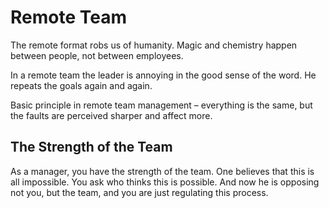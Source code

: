 # Remote Team

The remote format robs us of humanity. Magic and chemistry happen between people, not between employees.

In a remote team the leader is annoying in the good sense of the word. He repeats the goals again and again.

Basic principle in remote team management – everything is the same, but the faults are perceived sharper and affect more.

## The Strength of the Team

As a manager, you have the strength of the team. One believes that this is all impossible. You ask who thinks this is possible. And now he is opposing not you, but the team, and you are just regulating this process.

